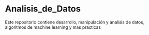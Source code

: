 # Analisis_de_Datos
Este repositorio contiene desarrollo, manipulación y analisis de datos, algoritmos de machine learning y mas practicas
